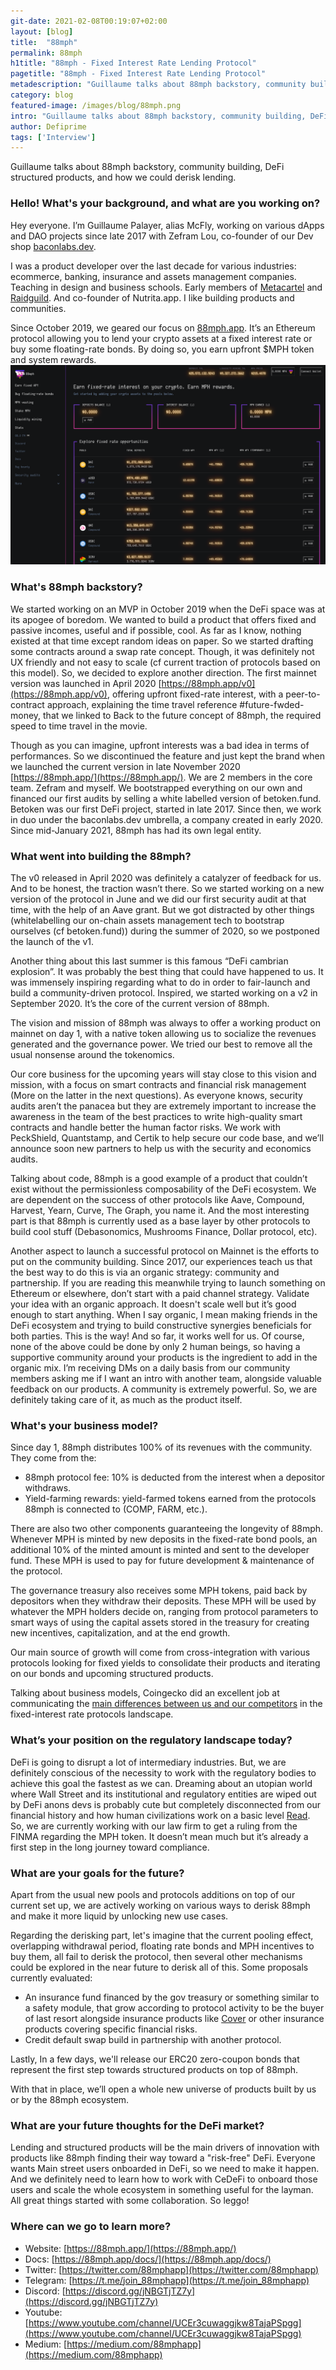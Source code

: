```yaml
---
git-date: 2021-02-08T00:19:07+02:00
layout: [blog]
title:  "88mph"
permalink: 88mph
h1title: "88mph - Fixed Interest Rate Lending Protocol"
pagetitle: "88mph - Fixed Interest Rate Lending Protocol"
metadescription: "Guillaume talks about 88mph backstory, community building, DeFi structured products, and how we could derisk lending"
category: blog
featured-image: /images/blog/88mph.png
intro: "Guillaume talks about 88mph backstory, community building, DeFi structured products, and how we could derisk lending"
author: Defiprime
tags: ['Interview']
---
```

Guillaume talks about 88mph backstory, community building, DeFi structured products, and how we could derisk lending.     

### Hello! What's your background, and what are you working on?

Hey everyone. I’m Guillaume Palayer, alias McFly, working on various dApps and DAO projects since late 2017 with Zefram Lou, co-founder of our Dev shop [baconlabs.dev](https://baconlabs.dev/).

I was a product developer over the last decade for various industries: ecommerce, banking, insurance and assets management companies. Teaching in design and business schools. Early members of [Metacartel](https://www.metacartel.org/) and [Raidguild](https://raidguild.org/). And co-founder of Nutrita.app. I like building products and communities.

Since October 2019, we geared our focus on [88mph.app](https://88mph.app/). It’s an Ethereum protocol allowing you to lend your crypto assets at a fixed interest rate or buy some floating-rate bonds. By doing so, you earn upfront $MPH token and system rewards.
![](/images/blog/88mph.png)

### What's 88mph backstory?

We started working on an MVP in October 2019 when the DeFi space was at its apogee of boredom. We wanted to build a product that offers fixed and passive incomes, useful and if possible, cool. As far as I know, nothing existed at that time except random ideas on paper. So we started drafting some contracts around a swap rate concept. Though, it was definitely not UX friendly and not easy to scale (cf current traction of protocols based on this model). So, we decided to explore another direction. The first mainnet version was launched in April 2020 [https://88mph.app/v0](https://88mph.app/v0), offering upfront fixed-rate interest, with a peer-to-contract approach, explaining the time travel reference #future-fwded-money, that we linked to Back to the future concept of 88mph, the required speed to time travel in the movie.

Though as you can imagine, upfront interests was a bad idea in terms of performances. So we discontinued the feature and just kept the brand when we launched the current version in late November 2020 [https://88mph.app/](https://88mph.app/). We are 2 members in the core team. Zefram and myself. We bootstrapped everything on our own and financed our first audits by selling a white labelled version of betoken.fund. Betoken was our first DeFi project, started in late 2017. Since then, we work in duo under the baconlabs.dev umbrella, a company created in early 2020. Since mid-January 2021, 88mph has had its own legal entity.


### What went into building the 88mph?

The v0 released in April 2020 was definitely a catalyzer of feedback for us. And to be honest, the traction wasn’t there. So we started working on a new version of the protocol in June and we did our first security audit at that time, with the help of an Aave grant. But we got distracted by other things (whitelabelling our on-chain assets management tech to bootstrap ourselves (cf betoken.fund)) during the summer of 2020, so we postponed the launch of the v1.

Another thing about this last summer is this famous “DeFi cambrian explosion”. It was probably the best thing that could have happened to us. It was immensely inspiring regarding what to do in order to fair-launch and build a community-driven protocol. Inspired, we started working on a v2 in September 2020. It’s the core of the current version of 88mph.

The vision and mission of 88mph was always to offer a working product on mainnet on day 1, with a native token allowing us to socialize the revenues generated and the governance power. We tried our best to remove all the usual nonsense around the tokenomics.

Our core business for the upcoming years will stay close to this vision and mission, with a focus on smart contracts and financial risk management (More on the latter in the next questions). As everyone knows, security audits aren’t the panacea but they are extremely important to increase the awareness in the team of the best practices to write high-quality smart contracts and handle better the human factor risks. We work with PeckShield, Quantstamp, and Certik to help secure our code base, and we’ll announce soon new partners to help us with the security and economics audits.

Talking about code, 88mph is a good example of a product that couldn’t exist without the permissionless composability of the DeFi ecosystem. We are dependent on the success of other protocols like Aave, Compound, Harvest, Yearn, Curve, The Graph, you name it. And the most interesting part is that 88mph is currently used as a base layer by other protocols to build cool stuff (Debasonomics, Mushrooms Finance, Dollar protocol, etc).

Another aspect to launch a successful protocol on Mainnet is the efforts to put on the community building. Since 2017, our experiences teach us that the best way to do this is via an organic strategy: community and partnership. If you are reading this meanwhile trying to launch something on Ethereum or elsewhere, don’t start with a paid channel strategy. Validate your idea with an organic approach. It doesn't scale well but it’s good enough to start anything. When I say organic, I mean making friends in the DeFi ecosystem and trying to build constructive synergies beneficials for both parties. This is the way! And so far, it works well for us. Of course, none of the above could be done by only 2 human beings, so having a supportive community around your products is the ingredient to add in the organic mix. I’m receiving DMs on a daily basis from our community members asking me if I want an intro with another team, alongside valuable feedback on our products. A community is extremely powerful. So, we are definitely taking care of it, as much as the product itself.


### What's your business model?

Since day 1, 88mph distributes 100% of its revenues with the community. They come from the:

*   88mph protocol fee: 10% is deducted from the interest when a depositor withdraws.
*   Yield-farming rewards: yield-farmed tokens earned from the protocols 88mph is connected to (COMP, FARM, etc.).

There are also two other components guaranteeing the longevity of 88mph. Whenever MPH is minted by new deposits in the fixed-rate bond pools, an additional 10% of the minted amount is minted and sent to the developer fund. These MPH is used to pay for future development & maintenance of the protocol.

The governance treasury also receives some MPH tokens, paid back by depositors when they withdraw their deposits. These MPH will be used by whatever the MPH holders decide on, ranging from protocol parameters to smart ways of using the capital assets stored in the treasury for creating new incentives, capitalization, and at the end growth.

Our main source of growth will come from cross-integration with various protocols looking for fixed yields to consolidate their products and iterating on our bonds and upcoming structured products.

Talking about business models, Coingecko did an excellent job at communicating the [main differences between us and our competitors](https://www.coingecko.com/buzz/2020-coingecko-yearly-crypto-report) in the fixed-interest rate protocols landscape.

### What’s your position on the regulatory landscape today?

DeFi is going to disrupt a lot of intermediary industries. But, we are definitely conscious of the necessity to work with the regulatory bodies to achieve this goal the fastest as we can. Dreaming about an utopian world where Wall Street and its institutional and regulatory entities are wiped out by DeFi anons devs is probably cute but completely disconnected from our financial history and how human civilizations work on a basic level [Read](https://www.goodreads.com/book/show/91360.Devil_Take_the_Hindmost). So, we are currently working with our law firm to get a ruling from the FINMA regarding the MPH token. It doesn’t mean much but it’s already a first step in the long journey toward compliance.


### What are your goals for the future?

Apart from the usual new pools and protocols additions on top of our current set up, we are actively working on various ways to derisk 88mph and make it more liquid by unlocking new use cases.

Regarding the derisking part, let's imagine that the current pooling effect, overlapping withdrawal period, floating rate bonds and MPH incentives to buy them, all fail to derisk the protocol, then several other mechanisms could be explored in the near future to derisk all of this. Some proposals currently evaluated:

*   An insurance fund financed by the gov treasury or something similar to a safety module, that grow according to protocol activity to be the buyer of last resort alongside insurance products like [Cover](https://app.coverprotocol.com/app/marketplace/protocols/88MPH) or other insurance products covering specific financial risks.
*   Credit default swap build in partnership with another protocol.

Lastly, In a few days, we'll release our ERC20 zero-coupon bonds that represent the first step towards structured products on top of 88mph.

With that in place, we’ll open a whole new universe of products built by us or by the 88mph ecosystem.


### What are your future thoughts for the DeFi market?

Lending and structured products will be the main drivers of innovation with products like 88mph finding their way toward a "risk-free" DeFi. Everyone wants Main street users onboarded in DeFi, so we need to make it happen. And we definitely need to learn how to work with CeDeFi to onboard those users and scale the whole ecosystem in something useful for the layman. All great things started with some collaboration. So leggo!


### Where can we go to learn more?

- Website: [https://88mph.app/](https://88mph.app/)
- Docs: [https://88mph.app/docs/](https://88mph.app/docs/)
- Twitter: [https://twitter.com/88mphapp](https://twitter.com/88mphapp)
- Telegram: [https://t.me/join_88mphapp](https://t.me/join_88mphapp)
- Discord: [https://discord.gg/jNBGTjTZ7y](https://discord.gg/jNBGTjTZ7y)
- Youtube: [https://www.youtube.com/channel/UCEr3cuwaggjkw8TajaPSpgg](https://www.youtube.com/channel/UCEr3cuwaggjkw8TajaPSpgg)
- Medium: [https://medium.com/88mphapp](https://medium.com/88mphapp)
